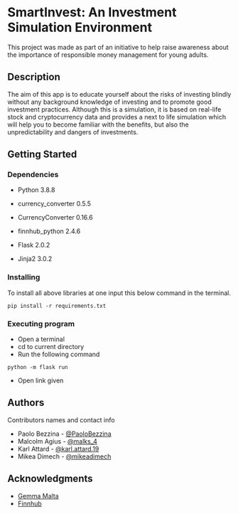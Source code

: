 # SmartInvest: An Investment Simulation Environment

This project was made as part of an initiative to help raise awareness about the importance of responsible money management for young adults.

## Description
The aim of this app is to educate yourself about the risks of investing blindly without any background knowledge of investing and to promote good investment practices. Although this is a simulation, it is based on real-life stock and cryptocurrency data and provides a next to life simulation which will help you to become familiar with the benefits, but also the unpredictability and dangers of investments.

## Getting Started

### Dependencies

* Python 3.8.8

* currency_converter 0.5.5
* CurrencyConverter 0.16.6
* finnhub_python 2.4.6
* Flask 2.0.2
* Jinja2 3.0.2



### Installing

To install all above libraries at one input this below command in the terminal.
```
pip install -r requirements.txt
```


### Executing program

* Open a terminal
* cd to current directory
* Run the following command
```
python -m flask run
```
* Open link given

<!-- 
## Help

Any advise for common problems or issues.
```
command to run if program contains helper info
```
 -->
## Authors

Contributors names and contact info

* Paolo Bezzina - [@PaoloBezzina](https://github.com/PaoloBezzina)
* Malcolm Agius - [@malks_4](https://gitlab.com/malks_4)
* Karl Attard - [@karl.attard.19 ](https://gitlab.com/karl.attard.19)
* Mikea Dimech - [@mikeadimech](https://gitlab.com/mikeadimech)

<!-- 
## License

This project is licensed under the [NAME HERE] License - see the LICENSE.md file for details
 -->

## Acknowledgments

* [Gemma Malta](https://gemma.gov.mt)
* [Finnhub](https://finnhub.io)
